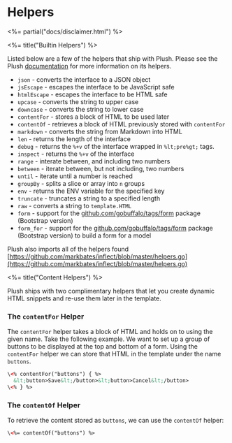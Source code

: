 # Helpers

<%= partial("docs/disclaimer.html") %>

<%= title("Builtin Helpers") %>

Listed below are a few of the helpers that ship with Plush. Please see the Plush [documentation](https://github.com/gobuffalo/plush) for more information on its helpers.

* `json` - converts the interface to a JSON object
* `jsEscape` - escapes the interface to be JavaScript safe
* `htmlEscape` - escapes the interface to be HTML safe
* `upcase` - converts the string to upper case
* `downcase` - converts the string to lower case
* `contentFor` - stores a block of HTML to be used later
* `contentOf` - retrieves a block of HTML previously stored with `contentFor`
* `markdown` - converts the string from Markdown into HTML
* `len` - returns the length of the interface
* `debug` - returns the `%+v` of the interface wrapped in `%lt;pre%gt;` tags.
* `inspect` - returns the `%+v` of the interface
* `range` - interate between, and including two numbers
* `between` - iterate between, but not including, two numbers
* `until` - iterate until a number is reached
* `groupBy` - splits a slice or array into `n` groups
* `env` - returns the ENV variable for the specified key
* `truncate` - truncates a string to a specified length
* `raw` - converts a string to `template.HTML`
* `form` - support for the [github.com/gobuffalo/tags/form](https://github.com/gobuffalo/tags/tree/master/form) package (Bootstrap version)
* `form_for` - support for the [github.com/gobuffalo/tags/form](https://github.com/gobuffalo/tags/tree/master/form) package (Bootstrap version) to build a form for a model

Plush also imports all of the helpers found [https://github.com/markbates/inflect/blob/master/helpers.go](https://github.com/markbates/inflect/blob/master/helpers.go)

<%= title("Content Helpers") %>

Plush ships with two complimentary helpers that let you create dynamic HTML snippets and re-use them later in the template.

### The `contentFor` Helper

The `contentFor` helper takes a block of HTML and holds on to using the given name. Take the following example. We want to set up a group of buttons to be displayed at the top and bottom of a form. Using the `contentFor` helper we can store that HTML in the template under the name `buttons`.

```html
\<% contentFor("buttons") { %>
  &lt;button>Save&lt;/button>&lt;button>Cancel&lt;/button>
\<% } %>
```

### The `contentOf` Helper

To retrieve the content stored as `buttons`, we can use the `contentOf` helper:

```html
\<%= contentOf("buttons") %>
```
